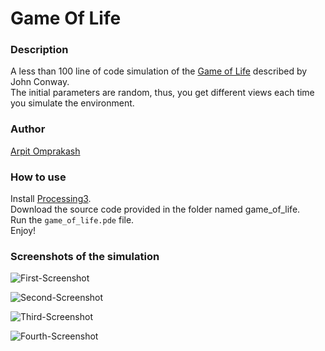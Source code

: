 # Game Of Life

### Description

A less than 100 line of code simulation of the [Game of Life](https://en.wikipedia.org/wiki/Conway%27s_Game_of_Life) described by John Conway.  
The initial parameters are random, thus, you get different views each time you simulate the environment.

### Author

[Arpit Omprakash](https://github.com/aceking007)

### How to use

Install [Processing3](https://processing.org/download/).  
Download the source code provided in the folder named game_of_life.  
Run the `game_of_life.pde` file.  
Enjoy!

### Screenshots of the simulation

![First-Screenshot](https://github.com/aceking007/100LinesOfCode/blob/GameOfLife/GameOfLife/images/1.JPG)

![Second-Screenshot](https://github.com/aceking007/100LinesOfCode/blob/GameOfLife/GameOfLife/images/2.JPG)

![Third-Screenshot](https://github.com/aceking007/100LinesOfCode/blob/GameOfLife/GameOfLife/images/3.JPG)

![Fourth-Screenshot](https://github.com/aceking007/100LinesOfCode/blob/GameOfLife/GameOfLife/images/4.JPG)
